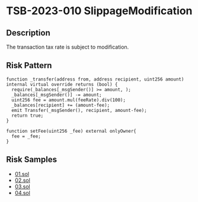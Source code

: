 
# TSB-2023-010 SlippageModification
## Description

The transaction tax rate is subject to modification.

## Risk Pattern

```solidity
function _transfer(address from, address recipient, uint256 amount) internal virtual override returns (bool) {
  require(_balances[_msgSender()] >= amount, );
  _balances[_msgSender()] -= amount;
  uint256 fee = amount.mul(feeRate).div(100);
  _balances[recipient] += (amount-fee);
  emit Transfer(_msgSender(), recipient, amount-fee);
  return true;
}
 
function setFee(uint256 _fee) external onlyOwner{
  fee = _fee;
}
```

## Risk Samples
 
- [01.sol](https://github.com/cryptousersecurity/token-security-benchmark/blob/main/src/TSB-2023-010/samples/01.sol) 
- [02.sol](https://github.com/cryptousersecurity/token-security-benchmark/blob/main/src/TSB-2023-010/samples/02.sol) 
- [03.sol](https://github.com/cryptousersecurity/token-security-benchmark/blob/main/src/TSB-2023-010/samples/03.sol) 
- [04.sol](https://github.com/cryptousersecurity/token-security-benchmark/blob/main/src/TSB-2023-010/samples/04.sol)
